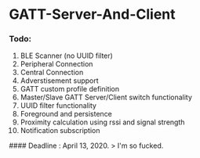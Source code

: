 # GATT-Server-And-Client
### Todo:
<ol>
  <li> BLE Scanner (no UUID filter) </li>
  <li> Peripheral Connection </li>
  <li> Central Connection </li>
  <li> Adverstisement support </li>
  <li> GATT custom profile definition </li>
  <li> Master/Slave GATT Server/Client switch functionality </li>
  <li> UUID filter functionality </li>
  <li> Foreground and persistence </li>
  <li> Proximity calculation using rssi and signal strength </li>
  <li> Notification subscription </li>
</ol>
#### Deadline : April 13, 2020.
> I'm so fucked.
